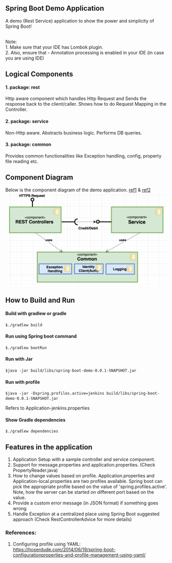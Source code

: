 ## Spring Boot Demo Application
A demo (Rest Service) application to show the power and simplicity of Spring Boot!

<br/>Note:
<br/>1. Make sure that your IDE has Lombok plugin.
<br/>2. Also, ensure that - Annotation processing is enabled in your IDE (in case you are using IDE)

## Logical Components
#### 1. package: rest 
Http aware component which handles Http Request and Sends the response back to the client/caller.
Shows how to do Request Mapping in the Controller. 

#### 2. package: service
Non-Http aware. Abstracts business logic. Performs DB queries.

#### 3. package: common
Provides common functionalities like Exception handling, config, property file reading etc.

## Component Diagram
Below is the component diagram of the demo application. [ref1](https://www.ibm.com/developerworks/rational/library/dec04/bell/index.html) & [ref2](http://www.uml-diagrams.org/component.html)
![component-diagram](https://github.com/raiskumar/spring-boot-demo/blob/master/component-diagram.png)


## How to Build and Run
#### Build with gradlew or gradle
    $./gradlew build

#### Run using Spring boot command
    $./gradlew bootRun

#### Run with Jar
    $java -jar build/libs/spring-boot-demo-0.0.1-SNAPSHOT.jar

#### Run with profile
    $java -jar -Dspring.profiles.active=jenkins build/libs/spring-boot-demo-0.0.1-SNAPSHOT.jar

Refers to Application-jenkins.properties

#### Show Gradle dependencies
    $./gradlew dependencies 

## Features in the application
1. Application Setup with a sample controller and service component. 
2. Support for message.properties and application.properties. (Check PropertyReader.java)
3. How to change values based on profile. Application.properties and Application-local.properties are two profiles available. Spring boot can pick the appropriate profile based on the value of 'spring.profiles.active'.
Note, how the server can be started on different port based on the value.
4. Provide a custom error message (in JSON format) if something goes wrong
5. Handle Exception at a centralized place using Spring Boot suggested approach (Check RestControllerAdvice for more details) 


### References:
1. Configuring profile using YAML: https://hoserdude.com/2014/06/19/spring-boot-configurationproperties-and-profile-management-using-yaml/

